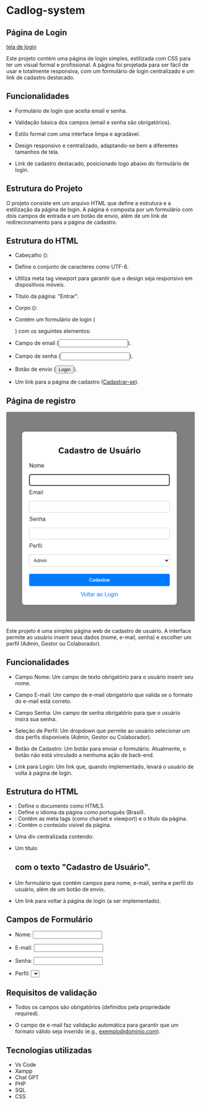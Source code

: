 # Cadlog-system

## Página de Login

[tela de login](imagens/login.png)

Este projeto contém uma página de login simples, estilizada com CSS para ter um visual formal e profissional. A página foi projetada para ser fácil de usar e totalmente responsiva, com um formulário de login centralizado e um link de cadastro destacado.

## Funcionalidades 

- Formulário de login que aceita email e senha.

- Validação básica dos campos (email e senha são obrigatórios).

- Estilo formal com uma interface limpa e agradável.

- Design responsivo e centralizado, adaptando-se bem a diferentes tamanhos de tela.

- Link de cadastro destacado, posicionado logo abaixo do formulário de login.

## Estrutura do Projeto

O projeto consiste em um arquivo HTML que define a estrutura e a estilização da página de login. A página é composta por um formulário com dois campos de entrada e um botão de envio, além de um link de redirecionamento para a página de cadastro.

## Estrutura do HTML

- Cabeçalho (<head>):

- Define o conjunto de caracteres como UTF-8.

- Utiliza meta tag viewport para garantir que o design seja responsivo em dispositivos móveis.

- Título da página: "Entrar".

- Corpo (<body>):

- Contém um formulário de login (<form>) com os seguintes elementos:
- Campo de email (<input type="email">).
- Campo de senha (<input type="password">).
- Botão de envio (<button type="submit">Login</button>).
- Um link para a página de cadastro (<a href="index.php?action=register">Cadastrar-se</a>).

 ## Página de registro 

 ![tela de registro](imagens/registro.png)

 Este projeto é uma simples página web de cadastro de usuário. A interface permite ao usuário inserir seus dados (nome, e-mail, senha) e escolher um perfil (Admin, Gestor ou Colaborador). 

 ## Funcionalidades 

- Campo Nome: Um campo de texto obrigatório para o usuário inserir seu nome.

- Campo E-mail: Um campo de e-mail obrigatório que valida se o formato do e-mail está correto.

- Campo Senha: Um campo de senha obrigatório para que o usuário insira sua senha.

- Seleção de Perfil: Um dropdown que permite ao usuário selecionar um dos perfis disponíveis (Admin, Gestor ou Colaborador).

- Botão de Cadastro: Um botão para enviar o formulário. Atualmente, o botão não está vinculado a nenhuma ação de back-end.

- Link para Login: Um link que, quando implementado, levará o usuário de volta à página de login.

## Estrutura do HTML 

- <!DOCTYPE html>: Define o documento como HTML5.

- <html lang="pt-br">: Define o idioma da página como português (Brasil).

- <head>: Contém as meta tags (como charset e viewport) e o título da página.

- <body>: Contém o conteúdo visível da página.
- Uma div centralizada contendo:
- Um título <h2> com o texto "Cadastro de Usuário".
- Um formulário <form> que contém campos para nome, e-mail, senha e perfil do usuário, além de um botão de envio.
- Um link <a> para voltar à página de login (a ser implementado).

## Campos de Formulário

- Nome: <input type="text" name="nome" id="nome" required>

- E-mail: <input type="email" name="email" id="email" required>

- Senha: <input type="password" name="senha" id="senha" required>

- Perfil: <select name="perfil" id="perfil"> com opções "Admin", "Gestor" e "Colaborador".

## Requisitos de validação 

- Todos os campos são obrigatórios (definidos pela propriedade required).

- O campo de e-mail faz validação automática para garantir que um formato válido seja inserido (e.g., exemplo@dominio.com).

## Tecnologias utilizadas 

- Vs Code 
- Xampp 
- Chat GPT 
- PHP
- SQL
- CSS


